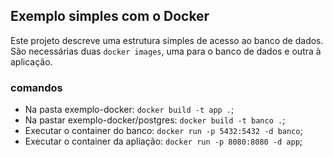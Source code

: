 ## Exemplo simples com o Docker

Este projeto descreve uma estrutura simples de acesso ao banco de dados.
São necessárias duas `docker images`, uma para o banco de dados e outra à aplicação.

### comandos

* Na pasta exemplo-docker: `docker build -t app .`;
* Na pastar exemplo-docker/postgres: `docker build -t banco .`;
* Executar o container do banco: `docker run -p 5432:5432 -d banco`;
* Executar o container da apliação: `docker run -p 8080:8080 -d app`;

